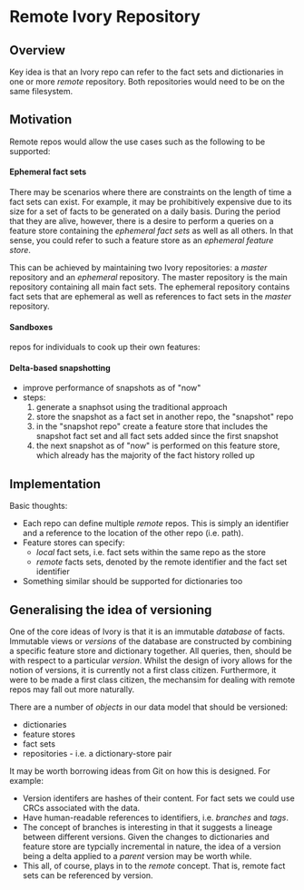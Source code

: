 Remote Ivory Repository
=======================

Overview
--------

Key idea is that an Ivory repo can refer to the fact sets and dictionaries in one or more *remote* repository. Both
repositories would need to be on the same filesystem.


Motivation
----------

Remote repos would allow the use cases such as the following to be supported:

#### Ephemeral fact sets

There may be scenarios where there are constraints on the length of time a fact sets can exist. For example, it may
be prohibitively expensive due to its size for a set of facts to be generated on a daily basis. During the period that
they are alive, however, there is a desire to perform a queries on a feature store containing the *ephemeral fact sets*
as well as all others. In that sense, you could refer to such a feature store as an *ephemeral feature store*.

This can be achieved by maintaining two Ivory repositories: a *master* repository and an *ephemeral* repository. The
master repository is the main repository containing all main fact sets. The ephemeral repository contains fact sets that
are ephemeral as well as references to fact sets in the *master* repository.


#### Sandboxes

repos for individuals to cook up their own features:


#### Delta-based snapshotting

* improve performance of snapshots as of "now"
* steps:
  1. generate a snaphsot using the traditional approach
  2. store the snapshot as a fact set in another repo, the "snapshot" repo
  3. in the "snapshot repo" create a feature store that includes the snapshot fact set and all fact sets
  added since the first snapshot
  4. the next snapshot as of "now" is performed on this feature store, which already has the majority of
  the fact history rolled up


Implementation
--------------

Basic thoughts:

* Each repo can define multiple *remote* repos. This is simply an identifier and a reference to the location of the
other repo (i.e. path).
* Feature stores can specify:
  * *local* fact sets, i.e. fact sets within the same repo as the store
  * *remote* facts sets, denoted by the remote identifier and the fact set identifier
* Something similar should be supported for dictionaries too


Generalising the idea of versioning
-----------------------------------

One of the core ideas of Ivory is that it is an immutable *database* of facts. Immutable views or *versions* of
the database are constructed by combining a specific feature store and dictionary together. All queries, then,
should be with respect to a particular *version*. Whilst the design of ivory allows for the notion of versions,
it is currently not a first class citizen. Furthermore, it were to be made a first class citizen, the mechansim
for dealing with remote repos may fall out more naturally.

There are a number of *objects* in our data model that should be versioned:

* dictionaries
* feature stores
* fact sets
* repositories - i.e. a dictionary-store pair

It may be worth borrowing ideas from Git on how this is designed. For example:

* Version identifers are hashes of their content. For fact sets we could use CRCs associated with the data.
* Have human-readable references to identifiers, i.e. *branches* and *tags*.
* The concept of branches is interesting in that it suggests a lineage between different versions. Given the
changes to dictionaries and feature store are typcially incremental in nature, the idea of a version being
a delta applied to a *parent* version may be worth while.
* This all, of course, plays in to the *remote* concept. That is, remote fact sets can be referenced by version.
